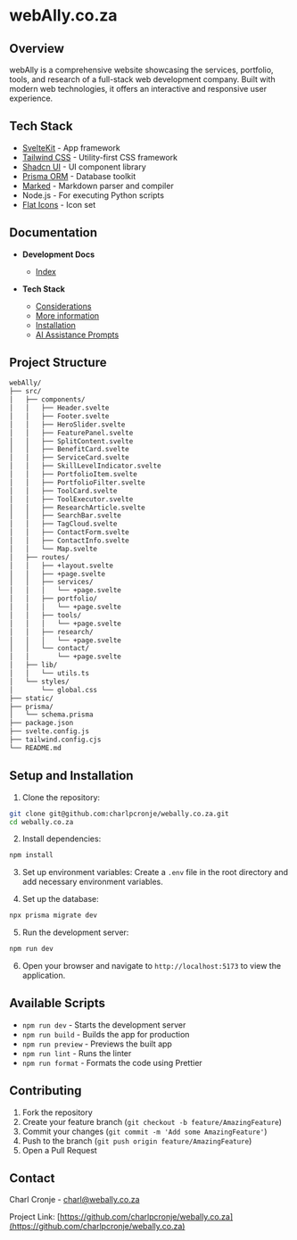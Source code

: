 # webAlly.co.za

## Overview

webAlly is a comprehensive website showcasing the services, portfolio, tools, and research of a full-stack web development company. Built with modern web technologies, it offers an interactive and responsive user experience.

## Tech Stack 

- [SvelteKit](https://kit.svelte.dev) - App framework
- [Tailwind CSS](https://tailwindcss.com) - Utility-first CSS framework
- [Shadcn UI](https://ui.shadcn.com/) - UI component library
- [Prisma ORM](https://www.prisma.io) - Database toolkit
- [Marked](https://marked.js.org/) - Markdown parser and compiler
- Node.js - For executing Python scripts
- [Flat Icons](https://www.flaticon.com) - Icon set

## Documentation
- **Development Docs**
  - [Index](./docs/README.md)

- **Tech Stack**
  - [Considerations](./docs/stack/considerations.md)
  - [More information](./docs/stack/moreInfo.md)
  - [Installation](./docs/stack/install.md)
  - [AI Assistance Prompts](./docs/ai/prompts.md)


## Project Structure

```sh
webAlly/
├── src/
│   ├── components/
│   │   ├── Header.svelte
│   │   ├── Footer.svelte
│   │   ├── HeroSlider.svelte
│   │   ├── FeaturePanel.svelte
│   │   ├── SplitContent.svelte
│   │   ├── BenefitCard.svelte
│   │   ├── ServiceCard.svelte
│   │   ├── SkillLevelIndicator.svelte
│   │   ├── PortfolioItem.svelte
│   │   ├── PortfolioFilter.svelte
│   │   ├── ToolCard.svelte
│   │   ├── ToolExecutor.svelte
│   │   ├── ResearchArticle.svelte
│   │   ├── SearchBar.svelte
│   │   ├── TagCloud.svelte
│   │   ├── ContactForm.svelte
│   │   ├── ContactInfo.svelte
│   │   └── Map.svelte
│   ├── routes/
│   │   ├── +layout.svelte
│   │   ├── +page.svelte
│   │   ├── services/
│   │   │   └── +page.svelte
│   │   ├── portfolio/
│   │   │   └── +page.svelte
│   │   ├── tools/
│   │   │   └── +page.svelte
│   │   ├── research/
│   │   │   └── +page.svelte
│   │   └── contact/
│   │       └── +page.svelte
│   ├── lib/
│   │   └── utils.ts
│   └── styles/
│       └── global.css
├── static/
├── prisma/
│   └── schema.prisma
├── package.json
├── svelte.config.js
├── tailwind.config.cjs
└── README.md
```

## Setup and Installation

1. Clone the repository:
```sh
git clone git@github.com:charlpcronje/webally.co.za.git
cd webally.co.za
```

2. Install dependencies:
```sh
npm install
```

3. Set up environment variables:
   Create a `.env` file in the root directory and add necessary environment variables.

4. Set up the database:
```sh
npx prisma migrate dev
```

5. Run the development server:
```sh
npm run dev
```

6. Open your browser and navigate to `http://localhost:5173` to view the application.

## Available Scripts

- `npm run dev` - Starts the development server
- `npm run build` - Builds the app for production
- `npm run preview` - Previews the built app
- `npm run lint` - Runs the linter
- `npm run format` - Formats the code using Prettier

## Contributing

1. Fork the repository
2. Create your feature branch (`git checkout -b feature/AmazingFeature`)
3. Commit your changes (`git commit -m 'Add some AmazingFeature'`)
4. Push to the branch (`git push origin feature/AmazingFeature`)
5. Open a Pull Request

## Contact

Charl Cronje - charl@webally.co.za

Project Link: [https://github.com/charlpcronje/webally.co.za](https://github.com/charlpcronje/webally.co.za)